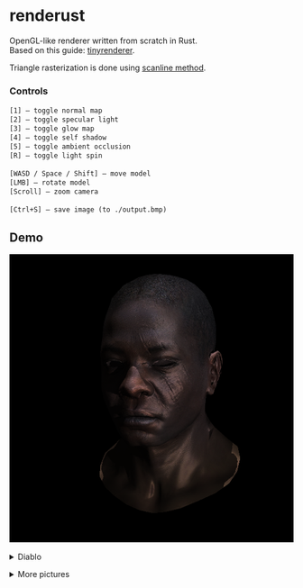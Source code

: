# renderust

OpenGL-like renderer written from scratch in Rust.  
Based on this guide: [tinyrenderer](https://github.com/ssloy/tinyrenderer/wiki/Lesson-0:-getting-started). 

Triangle rasterization is done using [scanline method](https://en.wikipedia.org/wiki/Scanline_rendering). 

### Controls

    [1] — toggle normal map
    [2] — toggle specular light
    [3] — toggle glow map
    [4] — toggle self shadow
    [5] — toggle ambient occlusion
    [R] — toggle light spin

    [WASD / Space / Shift] — move model
    [LMB] — rotate model
    [Scroll] — zoom camera

    [Ctrl+S] — save image (to ./output.bmp)

## Demo

<img src="./demo/output_afro.png" width="512px" height="512px"><img/>

<details> <summary>Diablo</summary>

Without effects  
<img src="./demo/output_clear.png" width="512px" height="512px"><img/>  
With effects (normal maps, specular light, self shadowing, glow map, ambient occlusion)  
<img src="./demo/output_effects.png" width="512px" height="512px"><img/>  
Self shadows from two lights (which are directed top-down and back-forward)  
<img src="./demo/output_shadow.png" width="512px" height="512px"><img/></details>

<details> <summary>More pictures</summary>

<img src="./demo/mysterious_face.png" width="512px" height="512px"><img/> <img src="./demo/sideview.png" width="512px" height="512px"><img/></details>